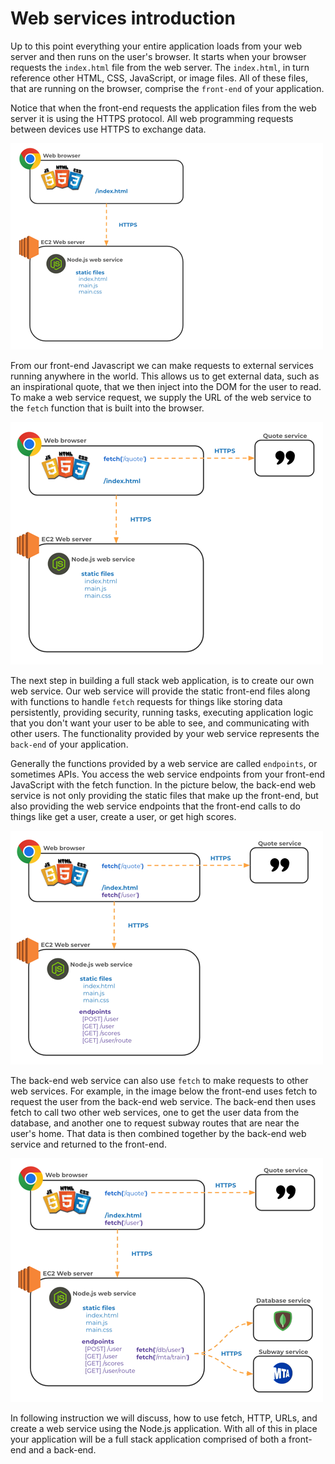 # Web services introduction

Up to this point everything your entire application loads from your web server and then runs on the user's browser. It starts when your browser requests the `index.html` file from the web server. The `index.html`, in turn reference other HTML, CSS, JavaScript, or image files. All of these files, that are running on the browser, comprise the `front-end` of your application.

Notice that when the front-end requests the application files from the web server it is using the HTTPS protocol. All web programming requests between devices use HTTPS to exchange data.

![Front End](frontEnd.png)

From our front-end Javascript we can make requests to external services running anywhere in the world. This allows us to get external data, such as an inspirational quote, that we then inject into the DOM for the user to read. To make a web service request, we supply the URL of the web service to the `fetch` function that is built into the browser.

![Front End Fetch](frontEndFetch.png)

The next step in building a full stack web application, is to create our own web service. Our web service will provide the static front-end files along with functions to handle `fetch` requests for things like storing data persistently, providing security, running tasks, executing application logic that you don't want your user to be able to see, and communicating with other users. The functionality provided by your web service represents the `back-end` of your application.

Generally the functions provided by a web service are called `endpoints`, or sometimes APIs. You access the web service endpoints from your front-end JavaScript with the fetch function. In the picture below, the back-end web service is not only providing the static files that make up the front-end, but also providing the web service endpoints that the front-end calls to do things like get a user, create a user, or get high scores.

![Back End](backEnd.png)

The back-end web service can also use `fetch` to make requests to other web services. For example, in the image below the front-end uses fetch to request the user from the back-end web service. The back-end then uses fetch to call two other web services, one to get the user data from the database, and another one to request subway routes that are near the user's home. That data is then combined together by the back-end web service and returned to the front-end.

![Back End](backEndFetch.png)

In following instruction we will discuss, how to use fetch, HTTP, URLs, and create a web service using the Node.js application. With all of this in place your application will be a full stack application comprised of both a front-end and a back-end.
